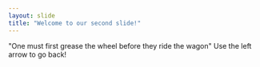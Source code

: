 ```yaml
---
layout: slide
title: "Welcome to our second slide!"
---
```

"One must first grease the wheel before they ride the wagon"
Use the left arrow to go back!
